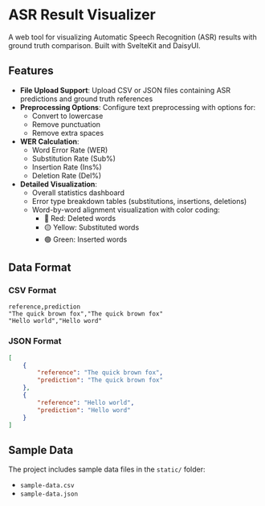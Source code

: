 # ASR Result Visualizer

A web tool for visualizing Automatic Speech Recognition (ASR) results with ground truth comparison. Built with SvelteKit and DaisyUI.

## Features

- **File Upload Support**: Upload CSV or JSON files containing ASR predictions and ground truth references
- **Preprocessing Options**: Configure text preprocessing with options for:
  - Convert to lowercase
  - Remove punctuation
  - Remove extra spaces
- **WER Calculation**:
  - Word Error Rate (WER)
  - Substitution Rate (Sub%)
  - Insertion Rate (Ins%)
  - Deletion Rate (Del%)
- **Detailed Visualization**:
  - Overall statistics dashboard
  - Error type breakdown tables (substitutions, insertions, deletions)
  - Word-by-word alignment visualization with color coding:
    - 🔴 Red: Deleted words
    - 🟡 Yellow: Substituted words
    - 🟢 Green: Inserted words

## Data Format

### CSV Format

```csv
reference,prediction
"The quick brown fox","The quick brown fox"
"Hello world","Hello word"
```

### JSON Format

```json
[
	{
		"reference": "The quick brown fox",
		"prediction": "The quick brown fox"
	},
	{
		"reference": "Hello world",
		"prediction": "Hello word"
	}
]
```

## Sample Data

The project includes sample data files in the `static/` folder:

- `sample-data.csv`
- `sample-data.json`
